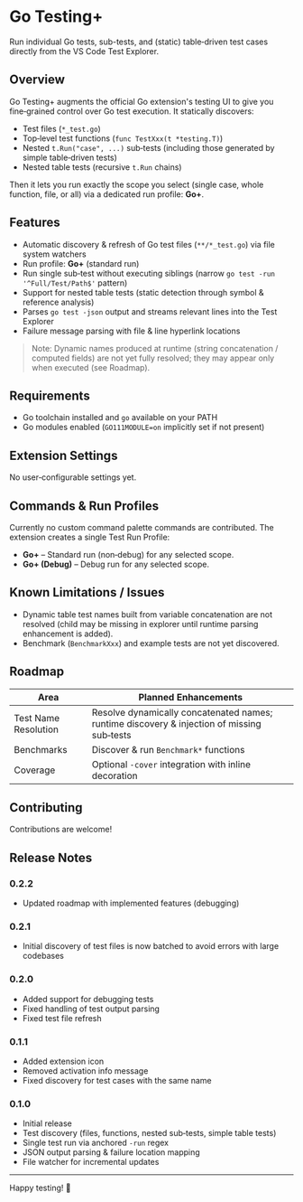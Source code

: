 # Go Testing+

Run individual Go tests, sub-tests, and (static) table‑driven test cases directly from the VS Code Test Explorer.

## Overview

Go Testing+ augments the official Go extension's testing UI to give you fine‑grained control over Go test execution. It statically discovers:

- Test files (`*_test.go`)
- Top‑level test functions (`func TestXxx(t *testing.T)`)
- Nested `t.Run("case", ...)` sub‑tests (including those generated by simple table‑driven tests)
- Nested table tests (recursive `t.Run` chains)

Then it lets you run exactly the scope you select (single case, whole function, file, or all) via a dedicated run profile: **Go+**.

## Features

- Automatic discovery & refresh of Go test files (`**/*_test.go`) via file system watchers
- Run profile: **Go+** (standard run)
- Run single sub‑test without executing siblings (narrow `go test -run '^Full/Test/Path$'` pattern)
- Support for nested table tests (static detection through symbol & reference analysis)
- Parses `go test -json` output and streams relevant lines into the Test Explorer
- Failure message parsing with file & line hyperlink locations

> Note: Dynamic names produced at runtime (string concatenation / computed fields) are not yet fully resolved; they may appear only when executed (see Roadmap).

## Requirements

- Go toolchain installed and `go` available on your PATH
- Go modules enabled (`GO111MODULE=on` implicitly set if not present)

## Extension Settings

No user‑configurable settings yet.

## Commands & Run Profiles

Currently no custom command palette commands are contributed. The extension creates a single Test Run Profile:

- **Go+** – Standard run (non‑debug) for any selected scope.
- **Go+ (Debug)** – Debug run for any selected scope.

## Known Limitations / Issues

- Dynamic table test names built from variable concatenation are not resolved (child may be missing in explorer until runtime parsing enhancement is added).
- Benchmark (`BenchmarkXxx`) and example tests are not yet discovered.

## Roadmap

| Area                 | Planned Enhancements                                                                       |
| -------------------- | ------------------------------------------------------------------------------------------ |
| Test Name Resolution | Resolve dynamically concatenated names; runtime discovery & injection of missing sub‑tests |
| Benchmarks           | Discover & run `Benchmark*` functions                                                      |
| Coverage             | Optional `-cover` integration with inline decoration                                       |

## Contributing

Contributions are welcome!

## Release Notes

### 0.2.2

- Updated roadmap with implemented features (debugging)

### 0.2.1

- Initial discovery of test files is now batched to avoid errors with large codebases

### 0.2.0

- Added support for debugging tests
- Fixed handling of test output parsing
- Fixed test file refresh

### 0.1.1

- Added extension icon
- Removed activation info message
- Fixed discovery for test cases with the same name

### 0.1.0

- Initial release
- Test discovery (files, functions, nested sub‑tests, simple table tests)
- Single test run via anchored `-run` regex
- JSON output parsing & failure location mapping
- File watcher for incremental updates

---

Happy testing! 🧪
